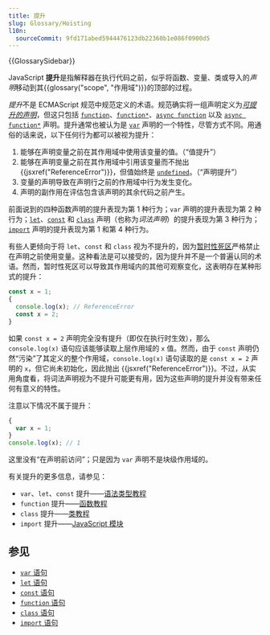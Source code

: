 ```yaml
---
title: 提升
slug: Glossary/Hoisting
l10n:
  sourceCommit: 9fd171abed5944476123db22360b1e086f0900d5
---
```


{{GlossarySidebar}}


JavaScript **提升**是指解释器在执行代码之前，似乎将函数、变量、类或导入的*声明*移动到其{{glossary("scope", "作用域")}}的顶部的过程。

*提升*不是 ECMAScript 规范中规范定义的术语。规范确实将一组声明定义为[_可提升的声明_](https://tc39.es/ecma262/multipage/ecmascript-language-statements-and-declarations.html#prod-HoistableDeclaration)，但这只包括 [`function`](/zh-CN/docs/Web/JavaScript/Reference/Statements/function)、[`function*`](/zh-CN/docs/Web/JavaScript/Reference/Statements/function*)、[`async function`](/zh-CN/docs/Web/JavaScript/Reference/Statements/async_function) 以及 [`async function*`](/zh-CN/docs/Web/JavaScript/Reference/Statements/async_function*) 声明。提升通常也被认为是 [`var`](/zh-CN/docs/Web/JavaScript/Reference/Statements/var) 声明的一个特性，尽管方式不同。用通俗的话来说，以下任何行为都可以被视为提升：

1. 能够在声明变量之前在其作用域中使用该变量的值。（“值提升”）
2. 能够在声明变量之前在其作用域中引用该变量而不抛出 {{jsxref("ReferenceError")}}，但值始终是 [`undefined`](/zh-CN/docs/Web/JavaScript/Reference/Global_Objects/undefined)。（“声明提升”）
3. 变量的声明导致在声明行之前的作用域中行为发生变化。
4. 声明的副作用在评估包含该声明的其余代码之前产生。

前面说到的四种函数声明的提升表现为第 1 种行为；`var` 声明的提升表现为第 2 种行为；[`let`](/zh-CN/docs/Web/JavaScript/Reference/Statements/let)、[`const`](/zh-CN/docs/Web/JavaScript/Reference/Statements/const) 和 [`class`](/zh-CN/docs/Web/JavaScript/Reference/Statements/class) 声明（也称为*词法声明*）的提升表现为第 3 种行为；[`import`](/zh-CN/docs/Web/JavaScript/Reference/Statements/import) 声明的提升表现为第 1 和第 4 种行为。

有些人更倾向于将 `let`、`const` 和 `class` 视为不提升的，因为[暂时性死区](/zh-CN/docs/Web/JavaScript/Reference/Statements/let#暂时性死区)严格禁止在声明之前使用变量。这种看法是可以接受的，因为提升并不是一个普遍认同的术语。然而，暂时性死区可以导致其作用域内的其他可观察变化，这表明存在某种形式的提升：

```js
const x = 1;
{
  console.log(x); // ReferenceError
  const x = 2;
}
```

如果 `const x = 2` 声明完全没有提升（即仅在执行时生效），那么 `console.log(x)` 语句应该能够读取上层作用域的 `x` 值。然而，由于 `const` 声明仍然“污染”了其定义的整个作用域，`console.log(x)` 语句读取的是 `const x = 2` 声明的 `x`，但它尚未初始化，因此抛出 {{jsxref("ReferenceError")}}。不过，从实用角度看，将词法声明视为不提升可能更有用，因为这些声明的提升并没有带来任何有意义的特性。

注意以下情况不属于提升：

```js
{
  var x = 1;
}
console.log(x); // 1
```

这里没有“在声明前访问”；只是因为 `var` 声明不是块级作用域的。

有关提升的更多信息，请参见：

- `var`、`let`、`const` 提升——[语法类型教程](/zh-CN/docs/Web/JavaScript/Guide/Grammar_and_types#变量提升)
- `function` 提升——[函数教程](/zh-CN/docs/Web/JavaScript/Guide/Functions#函数提升)
- `class` 提升——[类教程](/zh-CN/docs/Web/JavaScript/Guide/Using_classes#类声明提升)
- `import` 提升——[JavaScript 模块](/zh-CN/docs/Web/JavaScript/Guide/Modules#导入声明提升)

## 参见

- [`var` 语句](/zh-CN/docs/Web/JavaScript/Reference/Statements/var)
- [`let` 语句](/zh-CN/docs/Web/JavaScript/Reference/Statements/let)
- [`const` 语句](/zh-CN/docs/Web/JavaScript/Reference/Statements/const)
- [`function` 语句](/zh-CN/docs/Web/JavaScript/Reference/Statements/function)
- [`class` 语句](/zh-CN/docs/Web/JavaScript/Reference/Statements/class)
- [`import` 语句](/zh-CN/docs/Web/JavaScript/Reference/Statements/import)

